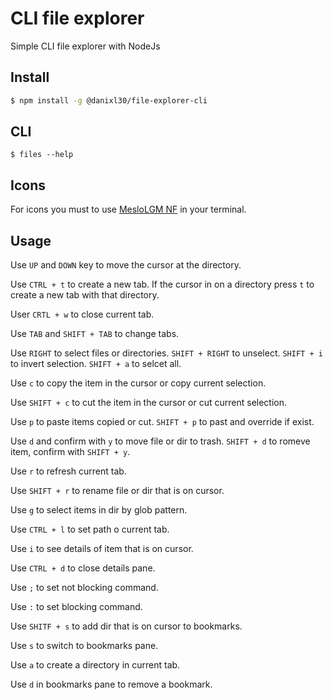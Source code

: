 # CLI file explorer

Simple CLI file explorer with NodeJs

## Install

```bash
$ npm install -g @danixl30/file-explorer-cli
```

## CLI

```
$ files --help
```

## Icons

For icons you must to use [MesloLGM NF]('https://www.nerdfonts.com/#home') in your terminal.

## Usage

Use ```UP``` and ```DOWN``` key to move the cursor at the directory.

Use ```CTRL + t``` to create a new tab. If the cursor in on a directory press ```t``` to create a new tab with that directory.

User ```CRTL + w``` to close current tab.

Use ```TAB``` and ```SHIFT + TAB``` to change tabs.

Use ```RIGHT``` to select files or directories. ```SHIFT + RIGHT``` to unselect. ```SHIFT + i``` to invert selection. ```SHIFT + a``` to selcet all.

Use ```c``` to copy the item in the cursor or copy current selection.

Use ```SHIFT + c``` to cut the item in the cursor or cut current selection.

Use ```p``` to paste items copied or cut. ```SHIFT + p``` to past and override if exist.

Use ```d``` and confirm with ```y``` to move file or dir to trash. ```SHIFT + d``` to romeve item, confirm with ```SHIFT + y```.

Use ```r``` to refresh current tab.

Use ```SHIFT + r``` to rename file or dir that is on cursor.

Use ```g``` to select items in dir by glob pattern.

Use ```CTRL + l``` to set path o current tab.

Use ```i``` to see details of item that is on cursor.

Use ```CTRL + d``` to close details pane.

Use ```;``` to set not blocking command.

Use ```:``` to set blocking command.

Use ```SHITF + s``` to add dir that is on cursor to bookmarks.

Use ```s``` to switch to bookmarks pane.

Use ```a``` to create a directory in current tab.

Use ```d``` in bookmarks pane to remove a bookmark.